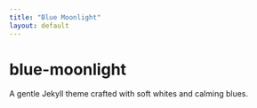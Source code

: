 ```yaml
---
title: "Blue Moonlight"
layout: default
---
```


# blue-moonlight
A gentle Jekyll theme crafted with soft whites and calming blues.
